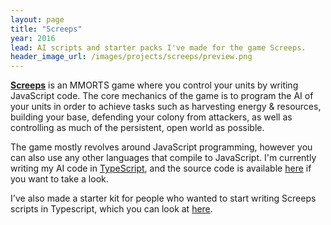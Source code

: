 ```yaml
---
layout: page
title: "Screeps"
year: 2016
lead: AI scripts and starter packs I've made for the game Screeps.
header_image_url: /images/projects/screeps/preview.png
---
```


**[Screeps](https://screeps.com)** is an MMORTS game where you control your units by writing JavaScript code. The core mechanics of the game is to program the AI of your units in order to achieve tasks such as harvesting energy &amp; resources, building your base, defending your colony from attackers, as well as controlling as much of the persistent, open world as possible.

<p>The game mostly revolves around JavaScript programming, however you can also use any other languages that compile to JavaScript. I'm currently writing my AI code in <a href="http://www.typescriptlang.org" target="_blank" rel="noopener noreferrer">TypeScript</a>, and the source code is available <a href="https://github.com/resir014/screeps" target="_blank" rel="noopener noreferrer">here</a> if you want to take a look.</p>

<p>I've also made a starter kit for people who wanted to start writing Screeps scripts in Typescript, which you can look at <a href="https://github.com/screepers/screeps-typescript-starter" target="_blank" rel="noopener noreferrer">here</a>.</p>
